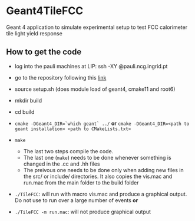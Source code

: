 # Geant4TileFCC

Geant 4 application to simulate experimental setup to test FCC calorimeter tile light yield response  

## How to get the code

- log into the pauli machines at LIP: ssh -XY <username>@pauli.ncg.ingrid.pt
- go to the repository following this [link](https://gitlab.cern.ch/amoreira/geant4tilefcc/-/tree/EstagioLIP2020) 

- source setup.sh (does module load of geant4, cmake11 and root6)
- mkdir build
- cd build
- ``cmake -DGeant4_DIR=`which geant` ../``
 **or** ``cmake -DGeant4_DIR=<path to geant installation> <path to CMakeLists.txt> ``
- ``make``
  - The last two steps compile the code. 
  - The last one (``make``) needs to be done whenever something is changed in the .cc and .hh files
  - The preivous one needs to be done only when adding new files in the src/ or include/ directories. It also copies the vis.mac and run.mac from the main folder to the build folder
- ``./TileFCC``: will run with macro vis.mac and produce a graphical output. Do not use to run over a large number of events
**or**
- ``./TileFCC -m run.mac``: will not produce graphical output